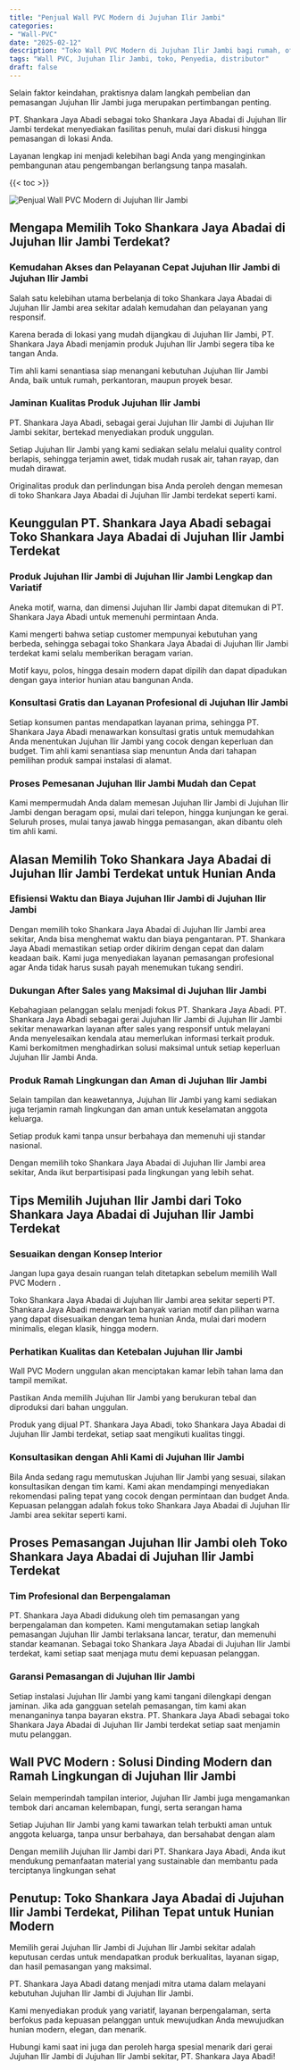 ```yaml
---
title: "Penjual Wall PVC Modern di Jujuhan Ilir Jambi"
categories: 
- "Wall-PVC"
date: "2025-02-12"
description: "Toko Wall PVC Modern di Jujuhan Ilir Jambi bagi rumah, office, dan toko. Material berkualitas, pilihan motif, pilihan warna elegan, beserta layanan penempatan oleh tim ahli dan garansi resmi!|Layanan distribusi Wall PVC Modern di Jujuhan Ilir Jambi bagi kebutuhan hunian, perkantoran, atau ritel, dengan panel terbaik dan pemasangan oleh tim profesional dan kepastian resmi.|Pilihan Wall PVC Modern di Jujuhan Ilir Jambi yang terpercaya untuk rumah, kantor, serta gerai, dengan panel unggulan dan instalasi dikerjakan oleh tim profesional serta jaminan resmi.|Penjualan Wall PVC Modern di Jujuhan Ilir Jambi untuk hunian, kantor, serta ritel, beserta panel unggulan dan instalasi oleh tenaga ahli ahli, lengkap beserta kepastian resmi.}"
tags: "Wall PVC, Jujuhan Ilir Jambi, toko, Penyedia, distributor"
draft: false
---
```


Selain faktor keindahan, praktisnya dalam langkah pembelian dan pemasangan Jujuhan Ilir Jambi juga merupakan pertimbangan penting.

PT. Shankara Jaya Abadi sebagai toko Shankara Jaya Abadai di Jujuhan Ilir Jambi terdekat menyediakan fasilitas penuh, mulai dari diskusi hingga pemasangan di lokasi Anda.

Layanan lengkap ini menjadi kelebihan bagi Anda yang menginginkan pembangunan atau pengembangan berlangsung tanpa masalah.

{{< toc >}}

![Penjual Wall PVC Modern di Jujuhan Ilir Jambi](/images/Wall-PVC/Penjual-Wall-PVC-Modern-di-Jujuhan-Ilir-Jambi.png)


## Mengapa Memilih Toko Shankara Jaya Abadai di Jujuhan Ilir Jambi Terdekat?

### Kemudahan Akses dan Pelayanan Cepat Jujuhan Ilir Jambi di Jujuhan Ilir Jambi

Salah satu kelebihan utama berbelanja di toko Shankara Jaya Abadai di Jujuhan Ilir Jambi area sekitar adalah kemudahan dan pelayanan yang responsif.

Karena berada di lokasi yang mudah dijangkau di Jujuhan Ilir Jambi, PT. Shankara Jaya Abadi menjamin produk Jujuhan Ilir Jambi segera tiba ke tangan Anda.

Tim ahli kami senantiasa siap menangani kebutuhan Jujuhan Ilir Jambi Anda, baik untuk rumah, perkantoran, maupun proyek besar.

### Jaminan Kualitas Produk Jujuhan Ilir Jambi

PT. Shankara Jaya Abadi, sebagai gerai Jujuhan Ilir Jambi di Jujuhan Ilir Jambi sekitar, bertekad menyediakan produk unggulan.

Setiap Jujuhan Ilir Jambi yang kami sediakan selalu melalui quality control berlapis, sehingga terjamin awet, tidak mudah rusak air, tahan rayap, dan mudah dirawat.

Originalitas produk dan perlindungan bisa Anda peroleh dengan memesan di toko Shankara Jaya Abadai di Jujuhan Ilir Jambi terdekat seperti kami.

## Keunggulan PT. Shankara Jaya Abadi sebagai Toko Shankara Jaya Abadai di Jujuhan Ilir Jambi Terdekat

### Produk Jujuhan Ilir Jambi di Jujuhan Ilir Jambi Lengkap dan Variatif

Aneka motif, warna, dan dimensi Jujuhan Ilir Jambi dapat ditemukan di PT. Shankara Jaya Abadi untuk memenuhi permintaan Anda.

Kami mengerti bahwa setiap customer mempunyai kebutuhan yang berbeda, sehingga sebagai toko Shankara Jaya Abadai di Jujuhan Ilir Jambi terdekat kami selalu memberikan beragam varian.

Motif kayu, polos, hingga desain modern dapat dipilih dan dapat dipadukan dengan gaya interior hunian atau bangunan Anda.

### Konsultasi Gratis dan Layanan Profesional di Jujuhan Ilir Jambi

Setiap konsumen pantas mendapatkan layanan prima, sehingga PT. Shankara Jaya Abadi menawarkan konsultasi gratis untuk memudahkan Anda menentukan Jujuhan Ilir Jambi yang cocok dengan keperluan dan budget. Tim ahli kami senantiasa siap menuntun Anda dari tahapan pemilihan produk sampai instalasi di alamat.

### Proses Pemesanan Jujuhan Ilir Jambi Mudah dan Cepat

Kami mempermudah Anda dalam memesan Jujuhan Ilir Jambi di Jujuhan Ilir Jambi dengan beragam opsi, mulai dari telepon, hingga kunjungan ke gerai. Seluruh proses, mulai tanya jawab hingga pemasangan, akan dibantu oleh tim ahli kami.

## Alasan Memilih Toko Shankara Jaya Abadai di Jujuhan Ilir Jambi Terdekat untuk Hunian Anda

### Efisiensi Waktu dan Biaya Jujuhan Ilir Jambi di Jujuhan Ilir Jambi

Dengan memilih toko Shankara Jaya Abadai di Jujuhan Ilir Jambi area sekitar, Anda bisa menghemat waktu dan biaya pengantaran. PT. Shankara Jaya Abadi memastikan setiap order dikirim dengan cepat dan dalam keadaan baik. Kami juga menyediakan layanan pemasangan profesional agar Anda tidak harus susah payah menemukan tukang sendiri.

### Dukungan After Sales yang Maksimal di Jujuhan Ilir Jambi

Kebahagiaan pelanggan selalu menjadi fokus PT. Shankara Jaya Abadi. PT. Shankara Jaya Abadi sebagai gerai Jujuhan Ilir Jambi di Jujuhan Ilir Jambi sekitar menawarkan layanan after sales yang responsif untuk melayani Anda menyelesaikan kendala atau memerlukan informasi terkait produk. Kami berkomitmen menghadirkan solusi maksimal untuk setiap keperluan Jujuhan Ilir Jambi Anda.

### Produk Ramah Lingkungan dan Aman di Jujuhan Ilir Jambi

Selain tampilan dan keawetannya, Jujuhan Ilir Jambi yang kami sediakan juga terjamin ramah lingkungan dan aman untuk keselamatan anggota keluarga.

Setiap produk kami tanpa unsur berbahaya dan memenuhi uji standar nasional.

Dengan memilih toko Shankara Jaya Abadai di Jujuhan Ilir Jambi area sekitar, Anda ikut berpartisipasi pada lingkungan yang lebih sehat.

## Tips Memilih Jujuhan Ilir Jambi dari Toko Shankara Jaya Abadai di Jujuhan Ilir Jambi Terdekat

### Sesuaikan dengan Konsep Interior 

Jangan lupa gaya desain ruangan telah ditetapkan sebelum memilih  Wall PVC Modern .

Toko Shankara Jaya Abadai di Jujuhan Ilir Jambi area sekitar seperti PT. Shankara Jaya Abadi menawarkan banyak varian motif dan pilihan warna yang dapat disesuaikan dengan tema hunian Anda, mulai dari modern minimalis, elegan klasik, hingga modern.

### Perhatikan Kualitas dan Ketebalan Jujuhan Ilir Jambi

 Wall PVC Modern  unggulan akan menciptakan kamar lebih tahan lama dan tampil memikat.

Pastikan Anda memilih Jujuhan Ilir Jambi yang berukuran tebal dan diproduksi dari bahan unggulan.

Produk yang dijual PT. Shankara Jaya Abadi, toko Shankara Jaya Abadai di Jujuhan Ilir Jambi terdekat, setiap saat mengikuti kualitas tinggi.

### Konsultasikan dengan Ahli Kami di Jujuhan Ilir Jambi

Bila Anda sedang ragu memutuskan Jujuhan Ilir Jambi yang sesuai, silakan konsultasikan dengan tim kami. Kami akan mendampingi menyediakan rekomendasi paling tepat yang cocok dengan permintaan dan budget Anda. Kepuasan pelanggan adalah fokus toko Shankara Jaya Abadai di Jujuhan Ilir Jambi area sekitar seperti kami.

## Proses Pemasangan Jujuhan Ilir Jambi oleh Toko Shankara Jaya Abadai di Jujuhan Ilir Jambi Terdekat

### Tim Profesional dan Berpengalaman

PT. Shankara Jaya Abadi didukung oleh tim pemasangan yang berpengalaman dan kompeten. Kami mengutamakan setiap langkah pemasangan Jujuhan Ilir Jambi terlaksana lancar, teratur, dan memenuhi standar keamanan. Sebagai toko Shankara Jaya Abadai di Jujuhan Ilir Jambi terdekat, kami setiap saat menjaga mutu demi kepuasan pelanggan.

### Garansi Pemasangan di Jujuhan Ilir Jambi

Setiap instalasi Jujuhan Ilir Jambi yang kami tangani dilengkapi dengan jaminan. Jika ada gangguan setelah pemasangan, tim kami akan menanganinya tanpa bayaran ekstra. PT. Shankara Jaya Abadi sebagai toko Shankara Jaya Abadai di Jujuhan Ilir Jambi terdekat setiap saat menjamin mutu pelanggan.

##  Wall PVC Modern : Solusi Dinding Modern dan Ramah Lingkungan di Jujuhan Ilir Jambi

Selain memperindah tampilan interior, Jujuhan Ilir Jambi juga mengamankan tembok dari ancaman kelembapan, fungi, serta serangan hama

Setiap Jujuhan Ilir Jambi yang kami tawarkan telah terbukti aman untuk anggota keluarga, tanpa unsur berbahaya, dan bersahabat dengan alam

Dengan memilih Jujuhan Ilir Jambi dari PT. Shankara Jaya Abadi, Anda ikut mendukung pemanfaatan material yang sustainable dan membantu pada terciptanya lingkungan sehat

## Penutup: Toko Shankara Jaya Abadai di Jujuhan Ilir Jambi Terdekat, Pilihan Tepat untuk Hunian Modern

Memilih gerai Jujuhan Ilir Jambi di Jujuhan Ilir Jambi sekitar adalah keputusan cerdas untuk mendapatkan produk berkualitas, layanan sigap, dan hasil pemasangan yang maksimal.

PT. Shankara Jaya Abadi datang menjadi mitra utama dalam melayani kebutuhan Jujuhan Ilir Jambi di Jujuhan Ilir Jambi.

Kami menyediakan produk yang variatif, layanan berpengalaman, serta berfokus pada kepuasan pelanggan untuk mewujudkan Anda mewujudkan hunian modern, elegan, dan menarik.

Hubungi kami saat ini juga dan peroleh harga spesial menarik dari gerai Jujuhan Ilir Jambi di Jujuhan Ilir Jambi sekitar, PT. Shankara Jaya Abadi!